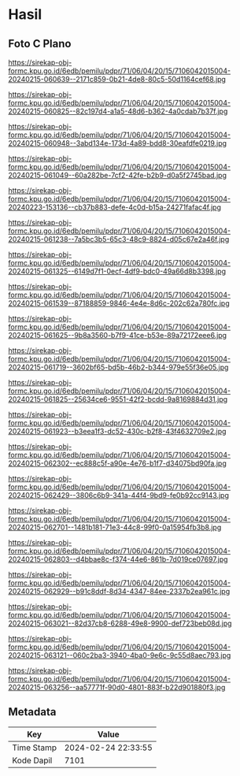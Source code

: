 # Hasil

## Foto C Plano

https://sirekap-obj-formc.kpu.go.id/6edb/pemilu/pdpr/71/06/04/20/15/7106042015004-20240215-060639--2171c859-0b21-4de8-80c5-50d1164cef68.jpg

https://sirekap-obj-formc.kpu.go.id/6edb/pemilu/pdpr/71/06/04/20/15/7106042015004-20240215-060825--82c197d4-a1a5-48d6-b362-4a0cdab7b37f.jpg

https://sirekap-obj-formc.kpu.go.id/6edb/pemilu/pdpr/71/06/04/20/15/7106042015004-20240215-060948--3abd134e-173d-4a89-bdd8-30eafdfe0219.jpg

https://sirekap-obj-formc.kpu.go.id/6edb/pemilu/pdpr/71/06/04/20/15/7106042015004-20240215-061049--60a282be-7cf2-42fe-b2b9-d0a5f2745bad.jpg

https://sirekap-obj-formc.kpu.go.id/6edb/pemilu/pdpr/71/06/04/20/15/7106042015004-20240223-153136--cb37b883-defe-4c0d-b15a-24271fafac4f.jpg

https://sirekap-obj-formc.kpu.go.id/6edb/pemilu/pdpr/71/06/04/20/15/7106042015004-20240215-061238--7a5bc3b5-65c3-48c9-8824-d05c67e2a46f.jpg

https://sirekap-obj-formc.kpu.go.id/6edb/pemilu/pdpr/71/06/04/20/15/7106042015004-20240215-061325--6149d7f1-0ecf-4df9-bdc0-49a66d8b3398.jpg

https://sirekap-obj-formc.kpu.go.id/6edb/pemilu/pdpr/71/06/04/20/15/7106042015004-20240215-061539--87188859-9846-4e4e-8d6c-202c62a780fc.jpg

https://sirekap-obj-formc.kpu.go.id/6edb/pemilu/pdpr/71/06/04/20/15/7106042015004-20240215-061625--9b8a3560-b7f9-41ce-b53e-89a72172eee6.jpg

https://sirekap-obj-formc.kpu.go.id/6edb/pemilu/pdpr/71/06/04/20/15/7106042015004-20240215-061719--3602bf65-bd5b-46b2-b344-979e55f36e05.jpg

https://sirekap-obj-formc.kpu.go.id/6edb/pemilu/pdpr/71/06/04/20/15/7106042015004-20240215-061825--25634ce6-9551-42f2-bcdd-9a8169884d31.jpg

https://sirekap-obj-formc.kpu.go.id/6edb/pemilu/pdpr/71/06/04/20/15/7106042015004-20240215-061923--b3eea1f3-dc52-430c-b2f8-43f4632709e2.jpg

https://sirekap-obj-formc.kpu.go.id/6edb/pemilu/pdpr/71/06/04/20/15/7106042015004-20240215-062302--ec888c5f-a90e-4e76-b1f7-d34075bd90fa.jpg

https://sirekap-obj-formc.kpu.go.id/6edb/pemilu/pdpr/71/06/04/20/15/7106042015004-20240215-062429--3806c6b9-341a-44f4-9bd9-fe0b92cc9143.jpg

https://sirekap-obj-formc.kpu.go.id/6edb/pemilu/pdpr/71/06/04/20/15/7106042015004-20240215-062701--1481b181-71e3-44c8-99f0-0a15954fb3b8.jpg

https://sirekap-obj-formc.kpu.go.id/6edb/pemilu/pdpr/71/06/04/20/15/7106042015004-20240215-062803--d4bbae8c-f374-44e6-861b-7d019ce07697.jpg

https://sirekap-obj-formc.kpu.go.id/6edb/pemilu/pdpr/71/06/04/20/15/7106042015004-20240215-062929--b91c8ddf-8d34-4347-84ee-2337b2ea961c.jpg

https://sirekap-obj-formc.kpu.go.id/6edb/pemilu/pdpr/71/06/04/20/15/7106042015004-20240215-063021--82d37cb8-6288-49e8-9900-def723beb08d.jpg

https://sirekap-obj-formc.kpu.go.id/6edb/pemilu/pdpr/71/06/04/20/15/7106042015004-20240215-063121--060c2ba3-3940-4ba0-9e6c-9c55d8aec793.jpg

https://sirekap-obj-formc.kpu.go.id/6edb/pemilu/pdpr/71/06/04/20/15/7106042015004-20240215-063256--aa57771f-90d0-4801-883f-b22d901880f3.jpg


## Metadata

| Key        | Value               |
| ---------- | ------------------- |
| Time Stamp | 2024-02-24 22:33:55 |
| Kode Dapil | 7101                |



